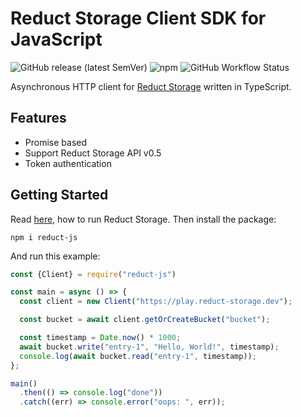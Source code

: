 # Reduct Storage Client SDK for JavaScript

![GitHub release (latest SemVer)](https://img.shields.io/github/v/release/reduct-storage/reduct-js)
![npm](https://img.shields.io/npm/dw/reduct-js)
![GitHub Workflow Status](https://img.shields.io/github/workflow/status/reduct-storage/reduct-js/ci)

Asynchronous HTTP client for [Reduct Storage](https://reduct-storage.dev) written in TypeScript.

## Features

* Promise based
* Support Reduct Storage API v0.5
* Token authentication

## Getting Started

Read [here](https://docs.reduct-storage.dev/#start-with-docker), how to run Reduct Storage. 
Then install the package:

```
npm i reduct-js
```

And run this example:

```js
const {Client} = require("reduct-js")

const main = async () => {
  const client = new Client("https://play.reduct-storage.dev");

  const bucket = await client.getOrCreateBucket("bucket");

  const timestamp = Date.now() * 1000;
  await bucket.write("entry-1", "Hello, World!", timestamp);
  console.log(await bucket.read("entry-1", timestamp));
};

main()
  .then(() => console.log("done"))
  .catch((err) => console.error("oops: ", err));

```
